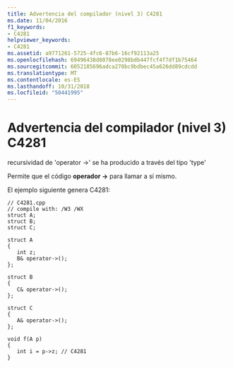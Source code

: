 ```yaml
---
title: Advertencia del compilador (nivel 3) C4281
ms.date: 11/04/2016
f1_keywords:
- C4281
helpviewer_keywords:
- C4281
ms.assetid: a9771261-5725-4fc6-87b6-16cf92113a25
ms.openlocfilehash: 69496438d8078ee0298bdb447fcf4f7df1b75464
ms.sourcegitcommit: 6052185696adca270bc9bdbec45a626dd89cdcdd
ms.translationtype: MT
ms.contentlocale: es-ES
ms.lasthandoff: 10/31/2018
ms.locfileid: "50441995"
---
```

# <a name="compiler-warning-level-3-c4281"></a>Advertencia del compilador (nivel 3) C4281

recursividad de 'operator ->' se ha producido a través del tipo 'type'

Permite que el código **operador ->** para llamar a sí mismo.

El ejemplo siguiente genera C4281:

```
// C4281.cpp
// compile with: /W3 /WX
struct A;
struct B;
struct C;

struct A
{
   int z;
   B& operator->();
};

struct B
{
   C& operator->();
};

struct C
{
   A& operator->();
};

void f(A p)
{
   int i = p->z; // C4281
}
```
